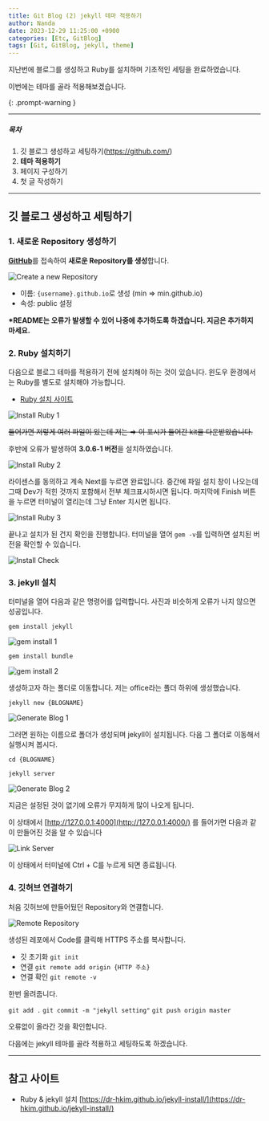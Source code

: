 ```yaml
---
title: Git Blog (2) jekyll 테마 적용하기
author: Nanda
date: 2023-12-29 11:25:00 +0900
categories: [Etc, GitBlog]
tags: [Git, GitBlog, jekyll, theme]
---
```


<!-- outline-start -->

지난번에 블로그를 생성하고 Ruby를 설치하며 기초적인 세팅을 완료하였습니다.

이번에는 테마를 골라 적용해보겠습니다.

{: .prompt-warning }

<!-- outline-end -->



***

##### 목차
1. 깃 블로그 생성하고 세팅하기(https://github.com/)
2. **테마 적용하기**
3. 페이지 구성하기
4. 첫 글 작성하기

***


## **깃 블로그 생성하고 세팅하기**




### 1. 새로운 Repository 생성하기

[**GitHub**](https://github.com/)를 접속하여 **새로운 Repository를 생성**합니다.

![Create a new Repository](/assets/img/post/20231223/post_1.png)

- 이름: `{username}.github.io`로 생성 (min ⇒ min.github.io)
- 속성: public 설정

**\*README는 오류가 발생할 수 있어 나중에 추가하도록 하겠습니다. 지금은 추가하지 마세요.**




### 2. Ruby 설치하기

다음으로 블로그 테마를 적용하기 전에 설치해야 하는 것이 있습니다.
윈도우 환경에서는 Ruby를 별도로 설치해야 가능합니다.

- [Ruby 설치 사이트](https://rubyinstaller.org/downloads/)

![Install Ruby 1](/assets/img/post/20231223/post_2.png)

~~들어가면 저렇게 여러 파일이 있는데 저는 ⇒ 이 표시가 들어간 kit을 다운받았습니다.~~

후반에 오류가 발생하여 **3.0.6-1 버전**을 설치하였습니다.

![Install Ruby 2](/assets/img/post/20231223/post_3.png)

라이센스를 동의하고 계속 Next를 누르면 완료입니다. 중간에 파일 설치 창이 나오는데 그때 Dev가 적힌 것까지 포함해서 전부 체크표시하시면 됩니다. 마지막에 Finish 버튼을 누르면 터미널이 열리는데 그냥 Enter 치시면 됩니다.

![Install Ruby 3](/assets/img/post/20231223/post_4.png)

끝나고 설치가 된 건지 확인을 진행합니다.
터미널을 열어 `gem -v`를 입력하면 설치된 버전을 확인할 수 있습니다.

![Install Check](/assets/img/post/20231223/post_5.png)




### 3. jekyll 설치
    
터미널을 열어 다음과 같은 명령어를 입력합니다. 사진과 비슷하게 오류가 나지 않으면 성공입니다.

`gem install jekyll`

![gem install 1](/assets/img/post/20231223/post_6.png)

`gem install bundle`

![gem install 2](/assets/img/post/20231223/post_7.png)

생성하고자 하는 폴더로 이동합니다. 저는 office라는 폴더 하위에 생성했습니다.

`jekyll new {BLOGNAME}`

![Generate Blog 1](/assets/img/post/20231223/post_8.png)

그러면 원하는 이름으로 폴더가 생성되며 jekyll이 설치됩니다.
다음 그 폴더로 이동해서 실행시켜 봅시다.

`cd {BLOGNAME}`

`jekyll server`

![Generate Blog 2](/assets/img/post/20231223/post_9.png)

지금은 설정된 것이 없기에 오류가 무지하게 많이 나오게 됩니다.

이 상태에서 [http://127.0.0.1:4000](http://127.0.0.1:4000/) 를 들어가면 다음과 같이 만들어진 것을 알 수 있습니다

![Link Server](/assets/img/post/20231223/post_10.png)

이 상태에서 터미널에 Ctrl + C를 누르게 되면 종료됩니다.




### 4. 깃허브 연결하기
    
처음 깃허브에 만들어뒀던 Repository와 연결합니다.

![Remote Repository](/assets/img/post/20231223/post_11.png)

생성된 레포에서 Code를 클릭해 HTTPS 주소를 복사합니다.

- 깃 초기화 `git init`
- 연결 `git remote add origin {HTTP 주소}`
- 연결 확인 `git remote -v`

한번 올려줍니다.

`git add .`
`git commit -m "jekyll setting"`
`git push origin master`

오류없이 올라간 것을 확인합니다.



다음에는 jekyll 테마를 골라 적용하고 세팅하도록 하겠습니다.



***


## 참고 사이트
- Ruby & jekyll 설치 [https://dr-hkim.github.io/jekyll-install/](https://dr-hkim.github.io/jekyll-install/)

